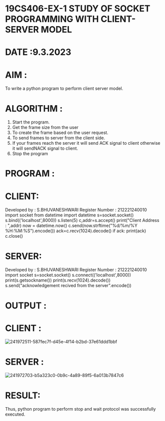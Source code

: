 # 19CS406-EX-1 STUDY OF SOCKET PROGRAMMING WITH CLIENT-SERVER MODEL

# DATE :9.3.2023

# AIM :
To write a python program to perform client server model.


# ALGORITHM :
1. Start the program.
2. Get the frame size from the user
3. To create the frame based on the user request.
4. To send frames to server from the client side.
5. If your frames reach the server it will send ACK signal to client otherwise it will sendNACK signal to client.
6. Stop the program



# PROGRAM :
# CLIENT:
Developed by : S.BHUVANESHWARI
Register Number : 212221240010
import socket
from datetime import datetime
s=socket.socket()
s.bind(('localhost',8000))
s.listen(5)
c,addr=s.accept()
print("Client Address : ",addr)
now = datetime.now()
c.send(now.strftime("%d/%m/%Y %H:%M:%S").encode())
ack=c.recv(1024).decode()
if ack:
 print(ack)
 c.close()
 
 # SERVER:
 Developed by : S.BHUVANESHWARI
 Register Number : 212221240010
import socket
s=socket.socket()
s.connect(('localhost',8000))
print(s.getsockname())
print(s.recv(1024).decode())
s.send("acknowledgement recived from the server".encode())

 
# OUTPUT :
# CLIENT :
![241972511-587fec7f-d45e-4f14-b2bd-37e61ddd1bbf](https://github.com/Bhuvaneshwari-2003/19CS406-EX-1/assets/94828604/e966cf6f-7175-470e-ad12-960dfb95f6b2)


# SERVER :
![241972703-b5a323c0-0b9c-4a89-89f5-6a013b7847c6](https://github.com/Bhuvaneshwari-2003/19CS406-EX-1/assets/94828604/7b569cdc-0597-4bfe-9605-7842c8bf5dbb)




# RESULT:
Thus, python program to perform stop and wait protocol was successfully executed.

